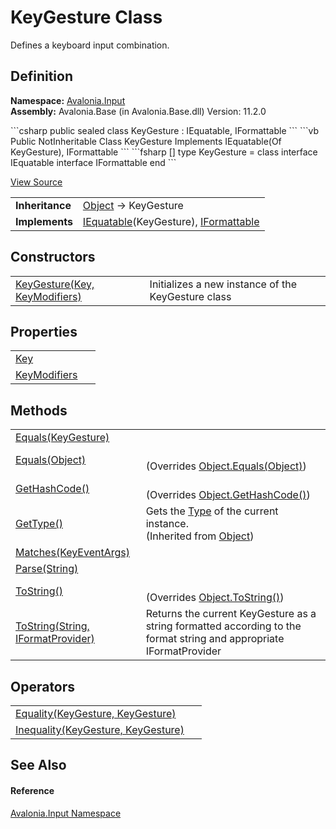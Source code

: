 # KeyGesture Class


Defines a keyboard input combination.



## Definition
**Namespace:** <a href="N_Avalonia_Input">Avalonia.Input</a>  
**Assembly:** Avalonia.Base (in Avalonia.Base.dll) Version: 11.2.0

<Tabs groupId="api-code-preview">
<TabItem value="csharp" label="C#">
```csharp
public sealed class KeyGesture : IEquatable<KeyGesture>, 
	IFormattable
```
</TabItem>
<TabItem value="vb" label="VB">
```vb
Public NotInheritable Class KeyGesture
	Implements IEquatable(Of KeyGesture), IFormattable
```
</TabItem>
<TabItem value="fsharp" label="F#">
```fsharp
[<SealedAttribute>]
type KeyGesture = 
    class
        interface IEquatable<KeyGesture>
        interface IFormattable
    end
```
</TabItem>
</Tabs>



<a href="https://github.com/AvaloniaUI/Avalonia/tree/master/src/Avalonia.Base/Input/KeyGesture.cs" title="View the source code">View Source</a>

<table>
<tr><td><strong>Inheritance</strong></td><td><a href="https://learn.microsoft.com/dotnet/api/system.object" target="_blank" rel="noopener noreferrer">Object</a>  →  KeyGesture</td></tr>
<tr><td><strong>Implements</strong></td><td><a href="https://learn.microsoft.com/dotnet/api/system.iequatable-1" target="_blank" rel="noopener noreferrer">IEquatable</a>(KeyGesture), <a href="https://learn.microsoft.com/dotnet/api/system.iformattable" target="_blank" rel="noopener noreferrer">IFormattable</a></td></tr>
</table>



## Constructors
<table>
<tr>
<td><a href="M_Avalonia_Input_KeyGesture__ctor">KeyGesture(Key, KeyModifiers)</a></td>
<td>Initializes a new instance of the KeyGesture class</td>
</tr>
</table>

## Properties
<table>
<tr>
<td><a href="P_Avalonia_Input_KeyGesture_Key">Key</a></td>
<td> </td>
</tr>
<tr>
<td><a href="P_Avalonia_Input_KeyGesture_KeyModifiers">KeyModifiers</a></td>
<td> </td>
</tr>
</table>

## Methods
<table>
<tr>
<td><a href="M_Avalonia_Input_KeyGesture_Equals">Equals(KeyGesture)</a></td>
<td> </td>
</tr>
<tr>
<td><a href="M_Avalonia_Input_KeyGesture_Equals_1">Equals(Object)</a></td>
<td><br />(Overrides <a href="https://learn.microsoft.com/dotnet/api/system.object.equals#system-object-equals(system-object)" target="_blank" rel="noopener noreferrer">Object.Equals(Object)</a>)</td>
</tr>
<tr>
<td><a href="M_Avalonia_Input_KeyGesture_GetHashCode">GetHashCode()</a></td>
<td><br />(Overrides <a href="https://learn.microsoft.com/dotnet/api/system.object.gethashcode" target="_blank" rel="noopener noreferrer">Object.GetHashCode()</a>)</td>
</tr>
<tr>
<td><a href="https://learn.microsoft.com/dotnet/api/system.object.gettype" target="_blank" rel="noopener noreferrer">GetType()</a></td>
<td>Gets the <a href="https://learn.microsoft.com/dotnet/api/system.type" target="_blank" rel="noopener noreferrer">Type</a> of the current instance.<br />(Inherited from <a href="https://learn.microsoft.com/dotnet/api/system.object" target="_blank" rel="noopener noreferrer">Object</a>)</td>
</tr>
<tr>
<td><a href="M_Avalonia_Input_KeyGesture_Matches">Matches(KeyEventArgs)</a></td>
<td> </td>
</tr>
<tr>
<td><a href="M_Avalonia_Input_KeyGesture_Parse">Parse(String)</a></td>
<td> </td>
</tr>
<tr>
<td><a href="M_Avalonia_Input_KeyGesture_ToString">ToString()</a></td>
<td><br />(Overrides <a href="https://learn.microsoft.com/dotnet/api/system.object.tostring" target="_blank" rel="noopener noreferrer">Object.ToString()</a>)</td>
</tr>
<tr>
<td><a href="M_Avalonia_Input_KeyGesture_ToString_1">ToString(String, IFormatProvider)</a></td>
<td>Returns the current KeyGesture as a string formatted according to the format string and appropriate IFormatProvider</td>
</tr>
</table>

## Operators
<table>
<tr>
<td><a href="M_Avalonia_Input_KeyGesture_op_Equality">Equality(KeyGesture, KeyGesture)</a></td>
<td> </td>
</tr>
<tr>
<td><a href="M_Avalonia_Input_KeyGesture_op_Inequality">Inequality(KeyGesture, KeyGesture)</a></td>
<td> </td>
</tr>
</table>

## See Also


#### Reference
<a href="N_Avalonia_Input">Avalonia.Input Namespace</a>  
